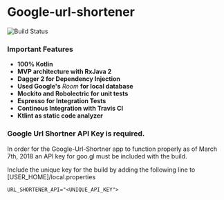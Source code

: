 # Google-url-shortener
![Build Status](https://travis-ci.com/aanandshekharroy/google-url-shortener.svg?token=QTYBBUUatk4HyqbxsyoT&branch=master)

### Important Features
* **100% Kotlin**
* **MVP architecture with RxJava 2** 
* **Dagger 2 for Dependency Injection**
* **Used Google's** *Room* **for local database**
* **Mockito and Robolectric for unit tests**
* **Espresso for Integration Tests**
* **Continous Integration with Travis CI**
* **Ktlint as static code analyzer**

### Google Url Shortner  API Key is required.

In order for the Google-Url-Shortner app to function properly as of March 7th, 2018 an API key for goo.gl must be included with the build.

Include the unique key for the build by adding the following line to [USER_HOME]/local.properties

`URL_SHORTENER_API="<UNIQUE_API_KEY">`


